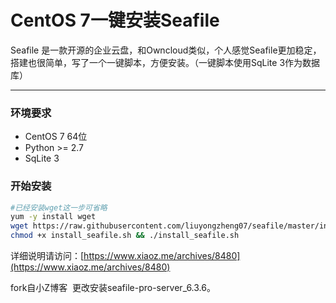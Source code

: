 # CentOS 7一键安装Seafile
Seafile 是一款开源的企业云盘，和Owncloud类似，个人感觉Seafile更加稳定，搭建也很简单，写了一个一键脚本，方便安装。（一键脚本使用SqLite 3作为数据库）
___

### 环境要求
* CentOS 7 64位
* Python >= 2.7
* SqLite 3

### 开始安装
```bash
#已经安装wget这一步可省略
yum -y install wget
wget https://raw.githubusercontent.com/liuyongzheng07/seafile/master/install_seafile.sh
chmod +x install_seafile.sh && ./install_seafile.sh
```

详细说明请访问：[https://www.xiaoz.me/archives/8480](https://www.xiaoz.me/archives/8480)




fork自小Z博客  更改安装seafile-pro-server_6.3.6。

